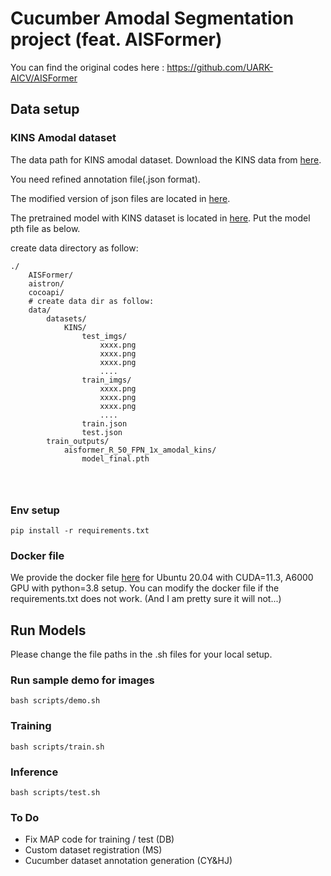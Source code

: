 # Cucumber Amodal Segmentation project (feat. AISFormer)

You can find the original codes here : https://github.com/UARK-AICV/AISFormer


## Data setup 

### KINS Amodal dataset
The data path for KINS amodal dataset. Download the KINS data from [here](https://www.cvlibs.net/download.php?file=data_object_image_2.zip).


You need refined annotation file(.json format).

The modified version of json files are located in [here](https://drive.google.com/drive/folders/1RCIp3HhIqyjzhhCAwsEXbE6EdbOz5_fh?usp=sharing).

The pretrained model with KINS dataset is located in [here](https://drive.google.com/file/d/1yZyJWerlKnhXKQdKYmz1v7iD0ywHtql4/view?usp=sharing). Put the model pth file as below.


create data directory as follow:

```
./
    AISFormer/
    aistron/
    cocoapi/
    # create data dir as follow:
    data/
        datasets/
            KINS/
                test_imgs/
                    xxxx.png
                    xxxx.png
                    xxxx.png
                    ....
                train_imgs/
                    xxxx.png
                    xxxx.png
                    xxxx.png
                    ....
                train.json
                test.json
        train_outputs/
            aisformer_R_50_FPN_1x_amodal_kins/
                model_final.pth
            



```

### Env setup

```
pip install -r requirements.txt
```

### Docker file
We provide the docker file [here](https://drive.google.com/file/d/1UOr-kqpohDl_GZ99MSMo4PyEdW_NxsL4/view?usp=sharing) for Ubuntu 20.04 with CUDA=11.3, A6000 GPU with python=3.8 setup. You can modify the docker file if the requirements.txt does not work. (And I am pretty sure it will not...)

## Run Models
Please change the file paths in the .sh files for your local setup.


### Run sample demo for images


```
bash scripts/demo.sh
```

### Training

```
bash scripts/train.sh
```

### Inference

```
bash scripts/test.sh
```

### To Do
- Fix MAP code for training / test (DB)
- Custom dataset registration (MS)
- Cucumber dataset annotation generation (CY&HJ)
